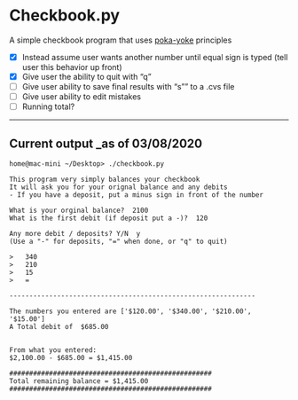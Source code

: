 # Checkbook.py

A simple checkbook program that uses [poka-yoke](https://asq.org/quality-resources/mistake-proofing
) principles <br>

- [x] Instead assume user wants another number until equal sign is typed (tell user this behavior up front)
- [x] Give user the ability to quit with “q”
- [ ] Give user ability to save final results with “s”” to a .cvs  file
- [ ] Give user ability to edit mistakes 
- [ ] Running total?

----

## Current output _as of 03/08/2020 
```
home@mac-mini ~/Desktop> ./checkbook.py

This program very simply balances your checkbook
It will ask you for your orignal balance and any debits
- If you have a deposit, put a minus sign in front of the number

What is your orginal balance?  2100
What is the first debit (if deposit put a -)?  120

Any more debit / deposits? Y/N  y
(Use a "-" for deposits, "=" when done, or "q" to quit)

>   340
>   210
>   15
>   =

--------------------------------------------------------------

The numbers you entered are ['$120.00', '$340.00', '$210.00', '$15.00']
A Total debit of  $685.00


From what you entered:
$2,100.00 - $685.00 = $1,415.00

###################################################
Total remaining balance = $1,415.00
###################################################
```
